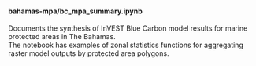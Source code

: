 #### bahamas-mpa/bc_mpa_summary.ipynb

Documents the synthesis of InVEST Blue Carbon model results for marine protected areas in The Bahamas.  
The notebook has examples of zonal statistics functions for aggregating raster model outputs by protected area polygons.

